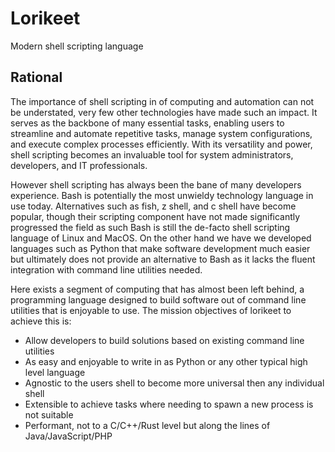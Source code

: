 # Lorikeet

Modern shell scripting language

## Rational
The importance of shell scripting in of computing and automation can not be understated, very few other technologies have made such an impact. It serves as the backbone of many essential tasks, enabling users to streamline and automate repetitive tasks, manage system configurations, and execute complex processes efficiently. With its versatility and power, shell scripting becomes an invaluable tool for system administrators, developers, and IT professionals.

However shell scripting has always been the bane of many developers experience. Bash is potentially the most unwieldy technology language in use today. Alternatives such as fish, z shell, and c shell have become popular, though their scripting component have not made significantly progressed the field as such Bash is still the de-facto shell scripting language of Linux and MacOS. On the other hand we have we developed languages such as Python that make software development much easier but ultimately does not provide an alternative to Bash as it lacks the fluent integration with command line utilities needed.

Here exists a segment of computing that has almost been left behind, a programming language designed to build software out of command line utilities that is enjoyable to use. The mission objectives of lorikeet to achieve this is:
- Allow developers to build solutions based on existing command line utilities
- As easy and enjoyable to write in as Python or any other typical high level language
- Agnostic to the users shell to become more universal then any individual shell
- Extensible to achieve tasks where needing to spawn a new process is not suitable
- Performant, not to a C/C++/Rust level but along the lines of Java/JavaScript/PHP 



